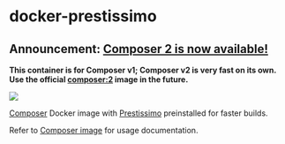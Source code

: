 # docker-prestissimo

## Announcement: [Composer 2 is now available!](https://blog.packagist.com/composer-2-0-is-now-available/)

**This container is for Composer v1; Composer v2 is very fast on its own. Use the official [composer:2](https://hub.docker.com/_/composer) image in the future.**

[![](https://images.microbadger.com/badges/image/clevyr/prestissimo.svg)](https://microbadger.com/images/clevyr/prestissimo "Get your own image badge on microbadger.com")

[Composer](https://hub.docker.com/_/composer) Docker image with [Prestissimo](https://github.com/hirak/prestissimo) preinstalled for faster builds.

Refer to [Composer image](https://hub.docker.com/_/composer) for usage documentation.
